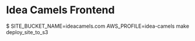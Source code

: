 # Idea Camels Frontend

$ SITE_BUCKET_NAME=ideacamels.com AWS_PROFILE=idea-camels make deploy_site_to_s3